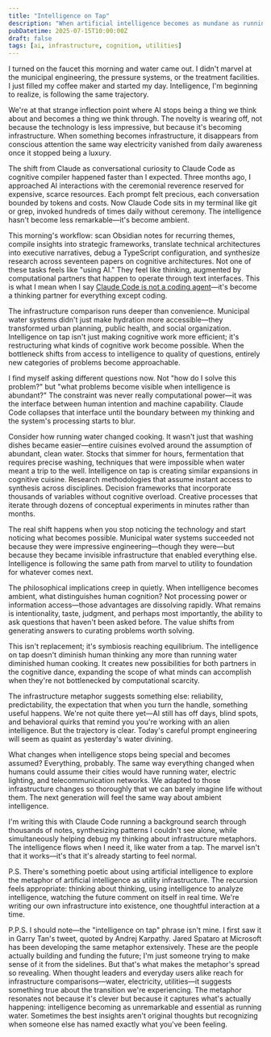 ```yaml
---
title: "Intelligence on Tap"
description: "When artificial intelligence becomes as mundane as running water, how does thinking itself change?"
pubDatetime: 2025-07-15T10:00:00Z
draft: false
tags: [ai, infrastructure, cognition, utilities]
---
```


I turned on the faucet this morning and water came out. I didn't marvel at the municipal engineering, the pressure systems, or the treatment facilities. I just filled my coffee maker and started my day. Intelligence, I'm beginning to realize, is following the same trajectory.

We're at that strange inflection point where AI stops being a thing we think about and becomes a thing we think through. The novelty is wearing off, not because the technology is less impressive, but because it's becoming infrastructure. When something becomes infrastructure, it disappears from conscious attention the same way electricity vanished from daily awareness once it stopped being a luxury.

The shift from Claude as conversational curiosity to Claude Code as cognitive compiler happened faster than I expected. Three months ago, I approached AI interactions with the ceremonial reverence reserved for expensive, scarce resources. Each prompt felt precious, each conversation bounded by tokens and costs. Now Claude Code sits in my terminal like git or grep, invoked hundreds of times daily without ceremony. The intelligence hasn't become less remarkable—it's become ambient.

This morning's workflow: scan Obsidian notes for recurring themes, compile insights into strategic frameworks, translate technical architectures into executive narratives, debug a TypeScript configuration, and synthesize research across seventeen papers on cognitive architectures. Not one of these tasks feels like "using AI." They feel like thinking, augmented by computational partners that happen to operate through text interfaces. This is what I mean when I say [Claude Code is not a coding agent](/posts/claude-code-not-coding-agent/)—it's become a thinking partner for everything except coding.

The infrastructure comparison runs deeper than convenience. Municipal water systems didn't just make hydration more accessible—they transformed urban planning, public health, and social organization. Intelligence on tap isn't just making cognitive work more efficient; it's restructuring what kinds of cognitive work become possible. When the bottleneck shifts from access to intelligence to quality of questions, entirely new categories of problems become approachable.

I find myself asking different questions now. Not "how do I solve this problem?" but "what problems become visible when intelligence is abundant?" The constraint was never really computational power—it was the interface between human intention and machine capability. Claude Code collapses that interface until the boundary between my thinking and the system's processing starts to blur.

Consider how running water changed cooking. It wasn't just that washing dishes became easier—entire cuisines evolved around the assumption of abundant, clean water. Stocks that simmer for hours, fermentation that requires precise washing, techniques that were impossible when water meant a trip to the well. Intelligence on tap is creating similar expansions in cognitive cuisine. Research methodologies that assume instant access to synthesis across disciplines. Decision frameworks that incorporate thousands of variables without cognitive overload. Creative processes that iterate through dozens of conceptual experiments in minutes rather than months.

The real shift happens when you stop noticing the technology and start noticing what becomes possible. Municipal water systems succeeded not because they were impressive engineering—though they were—but because they became invisible infrastructure that enabled everything else. Intelligence is following the same path from marvel to utility to foundation for whatever comes next.

The philosophical implications creep in quietly. When intelligence becomes ambient, what distinguishes human cognition? Not processing power or information access—those advantages are dissolving rapidly. What remains is intentionality, taste, judgment, and perhaps most importantly, the ability to ask questions that haven't been asked before. The value shifts from generating answers to curating problems worth solving.

This isn't replacement; it's symbiosis reaching equilibrium. The intelligence on tap doesn't diminish human thinking any more than running water diminished human cooking. It creates new possibilities for both partners in the cognitive dance, expanding the scope of what minds can accomplish when they're not bottlenecked by computational scarcity.

The infrastructure metaphor suggests something else: reliability, predictability, the expectation that when you turn the handle, something useful happens. We're not quite there yet—AI still has off days, blind spots, and behavioral quirks that remind you you're working with an alien intelligence. But the trajectory is clear. Today's careful prompt engineering will seem as quaint as yesterday's water divining.

What changes when intelligence stops being special and becomes assumed? Everything, probably. The same way everything changed when humans could assume their cities would have running water, electric lighting, and telecommunication networks. We adapted to those infrastructure changes so thoroughly that we can barely imagine life without them. The next generation will feel the same way about ambient intelligence.

I'm writing this with Claude Code running a background search through thousands of notes, synthesizing patterns I couldn't see alone, while simultaneously helping debug my thinking about infrastructure metaphors. The intelligence flows when I need it, like water from a tap. The marvel isn't that it works—it's that it's already starting to feel normal.

P.S. There's something poetic about using artificial intelligence to explore the metaphor of artificial intelligence as utility infrastructure. The recursion feels appropriate: thinking about thinking, using intelligence to analyze intelligence, watching the future comment on itself in real time. We're writing our own infrastructure into existence, one thoughtful interaction at a time.

P.P.S. I should note—the "intelligence on tap" phrase isn't mine. I first saw it in Garry Tan's tweet, quoted by Andrej Karpathy. Jared Spataro at Microsoft has been developing the same metaphor extensively. These are the people actually building and funding the future; I'm just someone trying to make sense of it from the sidelines. But that's what makes the metaphor's spread so revealing. When thought leaders and everyday users alike reach for infrastructure comparisons—water, electricity, utilities—it suggests something true about the transition we're experiencing. The metaphor resonates not because it's clever but because it captures what's actually happening: intelligence becoming as unremarkable and essential as running water. Sometimes the best insights aren't original thoughts but recognizing when someone else has named exactly what you've been feeling.